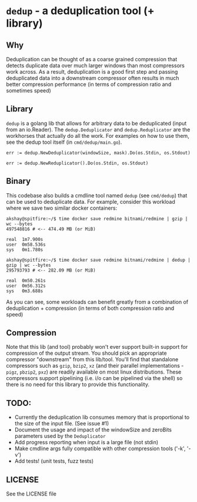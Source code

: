 # `dedup` - a deduplication tool (+ library)

[travis-ci]:https://travis-ci.org/amoghe/dedup.svg?branch=master

## Why

Deduplication can be thought of as a coarse grained compression that detects
duplicate data over much larger windows than most compressors work across. As
a result, deduplication is a good first step and passing deduplicated data into
a downstream compressor often results in much better compression performance
(in terms of compression ratio and sometimes speed)

## Library

`dedup` is a golang lib that allows for arbitrary data to be deduplicated
(input from an io.Reader). The `dedup.Deduplicator` and `dedup.Reduplicator`
are the workhorses that actually do all the work. For examples on how to use
them, see the dedup tool itself (in `cmd/dedup/main.go`).

```
err := dedup.NewDeduplicator(windowSize, mask).Do(os.Stdin, os.Stdout)

err := dedup.NewReduplicator().Do(os.Stdin, os.Stdout)
```

## Binary

This codebase also builds a cmdline tool named `dedup` (see `cmd/dedup`) that
can be used to deduplicate data. For example, consider this workload where we
save two similar docker containers:

```
akshay@spitfire:~/$ time docker save redmine bitnami/redmine | gzip | wc --bytes
497548816 # <-- 474.49 MB (or MiB)

real  1m7.900s
user  0m58.536s
sys   0m1.780s

akshay@spitfire:~/$ time docker save redmine bitnami/redmine | dedup | gzip | wc --bytes
295793793 # <-- 282.09 MB (or MiB)

real  0m50.261s
user  0m56.312s
sys   0m3.688s
```

As you can see, some workloads can benefit greatly from a combination of
deduplication + compression (in terms of both compression ratio and speed)

## Compression

Note that this lib (and tool) probably won't ever support built-in support for compression of the output stream. You should pick an appropriate compressor "downstream" from this lib/tool. You'll find that standalone compressors such as
`gzip`, `bzip2`, `xz` (and their parallel implementations - `pigz`, `pbzip2`,
`pxz`) are readily available on most linux distributions. These compressors
support pipelining (i.e. i/o can be pipelined via the shell) so there is no need
for this library to provide this functionality.

## TODO:

- Currently the deduplication lib consumes memory that is proportional to the
  size of the input file. (See issue #1)
- Document the usage and impact of the windowSize and zeroBits parameters used
  by the `Deduplicator`
- Add progress reporting when input is a large file (not stdin)
- Make cmdline args fully compatible with other compression tools ('-k', '-v')
- Add tests! (unit tests, fuzz tests)

## LICENSE

See the LICENSE file
